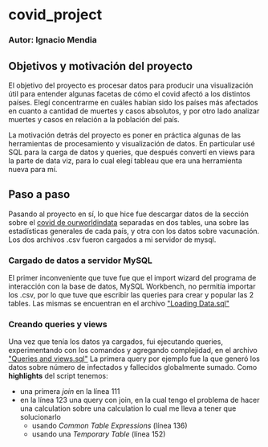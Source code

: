 # covid_project
### Autor: Ignacio Mendia

## Objetivos y motivación del proyecto
El objetivo del proyecto es procesar datos para producir una visualización útil para entender algunas facetas de cómo el covid afectó a los distintos países.
Elegí concentrarme en cuáles habían sido los países más afectados en cuanto a cantidad de muertes y casos absolutos, y por otro lado analizar muertes y casos en relación a la población del país.

La motivación detrás del proyecto es poner en práctica algunas de las herramientas de procesamiento y visualización de datos.
En particular usé SQL para la carga de datos y queries, que después convertí en views para la parte de data viz, para lo cual elegí tableau que era una herramienta nueva para mí.


## Paso a paso
Pasando al proyecto en sí, lo que hice fue descargar datos de la sección sobre el [covid de ourworldindata](https://ourworldindata.org/covid-deaths) separadas en dos tables, una sobre las estadísticas generales de cada país, y otra con los datos sobre vacunación. Los dos archivos .csv fueron cargados a mi servidor de mysql.

### Cargado de datos a servidor MySQL
El primer inconveniente que tuve fue que el import wizard del programa de interacción con la base de datos, MySQL Workbench, no permitía importar los .csv, por lo que tuve que escribir las queries para crear y popular las 2 tables.
Las mismas se encuentran en el archivo ["Loading Data.sql"](https://github.com/ignamen20/covid_project/blob/main/Loading%20data.sql)


### Creando queries y views
Una vez que tenía los datos ya cargados, fui ejecutando queries, experimentando con los comandos y agregando complejidad, en el archivo ["Queries and views.sql"](https://github.com/ignamen20/covid_project/blob/main/Queries%20and%20views.sql) La primera query por ejemplo fue la que generó los datos sobre número de infectados y fallecidos globalmente sumado.
Como **highlights** del script tenemos:

- una primera *join* en la línea 111
- en la línea 123 una query con join, en la cual tengo el problema de hacer una calculation sobre una calculation lo cual me lleva a tener que solucionarlo
  - usando *Common Table Expressions* (línea 136)
  - usando una *Temporary Table* (línea 152)
